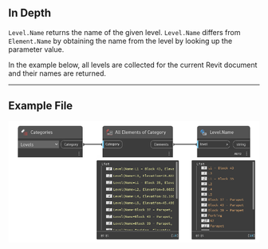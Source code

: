 ## In Depth
`Level.Name` returns the name of the given level. `Level.Name` differs from `Element.Name` by obtaining the name from the level by looking up the parameter value.

In the example below, all levels are collected for the current Revit document and their names are returned.
___
## Example File

![Level.Name](./Revit.Elements.Level.Name_img.jpg)